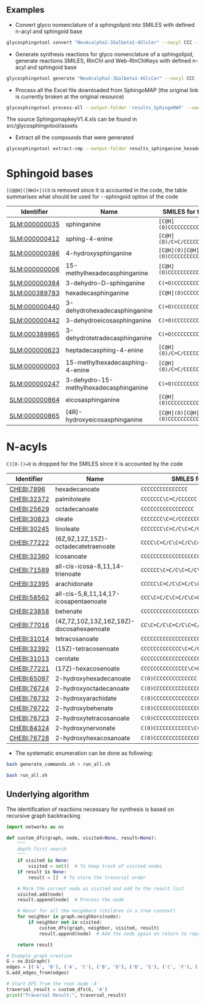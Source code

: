 
## Examples

* Convert glyco nomenclature of a sphingolipid into SMILES with defined n-acyl and sphingoid base

```bash
glycosphingotool convert "NeuAcalpha2-3Galbeta1-4GlcCer" --nacyl CCC --sphingoid "[C@H](O)/C=C/CC"
```
* Generate synthesis reactions for glyco nomenclature of a sphingolipid, generate reactions SMILES, RInChI and Web-RInChIKeys with defined n-acyl and sphingoid base

```bash
glycosphingotool generate "NeuAcalpha2-3Galbeta1-4GlcCer" --nacyl CCC --sphingoid "[C@H](O)/C=C/CC" --output-folder "results_NeuAcalpha2-3Galbeta1-4GlcCer"
```

* Process all the Excel file downloaded from SphingoMAP (the original link is currently broken at the original resource)

```bash
glycosphingotool process-all --output-folder 'results_SphingoMAP' --nacyl CCC --sphingoid "[C@H](O)/C=C/CCCCCC"
```

The source SphingomapkeyV1.4.xls can be found in src/glycosphingotool/assets

* Extract all the compounds that were generated
```bash
glycosphingotool extract-cmp --output-folder results_sphinganine_hexadecanoate --sphingoid "[C@H](O)CCCCCCCCCCCCCCC"
```

# Sphingoid bases
`[C@@H]([NH3+])CO` is removed since it is accounted in the code, the table summarises what should be used for --sphingoid option of the code

| Identifier                                                                                                           | Name                                   | SMILES for the code           |
|----------------------------------------------------------------------------------------------------------------------|----------------------------------------|-------------------|
| [SLM:000000035](https://www.swisslipids.org/#/entity/SLM:000000035/)                                                 | sphinganine                            | `[C@H](O)CCCCCCCCCCCCCCC`  |
| [SLM:000000412](https://www.swisslipids.org/#/entity/SLM:000000412/)                                                 | sphing-4-enine                         | `[C@H](O)/C=C/CCCCCCCCCCCCC`  |
| [SLM:000000386](https://www.swisslipids.org/#/entity/SLM:000000386/)                                                 | 4-hydroxysphinganine                   | `[C@H](O)[C@H](O)CCCCCCCCCCCCCC`  |
| [SLM:000000006](https://www.swisslipids.org/#/entity/SLM:000000006/)                                                 | 15-methylhexadecasphinganine           | `[C@H](O)CCCCCCCCCCC(C)CC`  |
| [SLM:000000384](https://www.swisslipids.org/#/entity/SLM:000000384/)                                                 | 3-dehydro-D-sphinganine                | `C(=O)CCCCCCCCCCCCCCC`  |
| [SLM:000389783](https://www.swisslipids.org/#/entity/SLM:000389783/)                                                 | hexadecasphinganine                    | `[C@H](O)CCCCCCCCCCCCC`  |
| [SLM:000000440](https://www.swisslipids.org/#/entity/SLM:000000440/)                                                 | 3-dehydrohexadecasphinganine           | `C(=O)CCCCCCCCCCCCC`  |
| [SLM:000000442](https://www.swisslipids.org/#/entity/SLM:000000442/)                                                 | 3-dehydroeicosasphinganine             | `C(=O)CCCCCCCCCCCCCCCCC`  |
| [SLM:000389965](https://www.swisslipids.org/#/entity/SLM:000389965/)                                                 | 3-dehydrotetradecasphinganine          | `C(=O)CCCCCCCCCCC`  |
| [SLM:000000623](https://www.swisslipids.org/#/entity/SLM:000000623/)                                                 | heptadecasphing-4-enine                | `[C@H](O)/C=C/CCCCCCCCCCCC`  |
| [SLM:000000003](https://www.swisslipids.org/#/entity/SLM:000000003/)                                                 | 15-methylhexadecasphing-4-enine        | `[C@H](O)/C=C/CCCCCCCCC(C)CC`  |
| [SLM:000000247](https://www.swisslipids.org/#/entity/SLM:000000247/)                                                 | 3-dehydro-15-methylhexadecasphinganine | `C(=O)CCCCCCCCCCC(C)CC` |
| [SLM:000000864](https://www.swisslipids.org/#/entity/SLM:000000864/)                                                 | eicosasphinganine                      | `[C@H](O)CCCCCCCCCCCCCCCCC`  |
| [SLM:000000865](https://www.swisslipids.org/#/entity/SLM:000000865/)                                                 | (4R)-hydroxyeicosasphinganine          | `[C@H](O)[C@H](O)CCCCCCCCCCCCCCCC`|

# N-acyls
`C([O-])=O` is dropped for the SMILES since it is accounted by the code

| Identifier | Name | SMILES for the code |
|------------|------|---------------------|
| [CHEBI:7896](https://www.ebi.ac.uk/chebi/searchId.do?chebiId=CHEBI:7896) | hexadecanoate | `CCCCCCCCCCCCCCC` |
| [CHEBI:32372](https://www.ebi.ac.uk/chebi/searchId.do?chebiId=CHEBI:32372) | palmitoleate | `CCCCCCC\C=C/CCCCCC` |
| [CHEBI:25629](https://www.ebi.ac.uk/chebi/searchId.do?chebiId=CHEBI:25629) | octadecanoate | `CCCCCCCCCCCCCCCCC` |
| [CHEBI:30823](https://www.ebi.ac.uk/chebi/searchId.do?chebiId=CHEBI:30823) | oleate | `CCCCCCC\C=C/CCCCCCCC` |
| [CHEBI:30245](https://www.ebi.ac.uk/chebi/searchId.do?chebiId=CHEBI:30245) | linoleate | `CCCCCCC\C=C/C\C=C/CCCCC` |
| [CHEBI:77222](https://www.ebi.ac.uk/chebi/searchId.do?chebiId=CHEBI:77222) | (6Z,9Z,12Z,15Z)-octadecatetraenoate | `CCCC\C=C/C\C=C/C\C=C/C\C=C/CC` |
| [CHEBI:32360](https://www.ebi.ac.uk/chebi/searchId.do?chebiId=CHEBI:32360) | icosanoate | `CCCCCCCCCCCCCCCCCCC` |
| [CHEBI:71589](https://www.ebi.ac.uk/chebi/searchId.do?chebiId=CHEBI:71589) | all-cis-icosa-8,11,14-trienoate | `CCCCCC\C=C/C\C=C/C\C=C/CCCCC` |
| [CHEBI:32395](https://www.ebi.ac.uk/chebi/searchId.do?chebiId=CHEBI:32395) | arachidonate | `CCCCC\C=C/C\C=C/C\C=C/C\C=C/CCC` |
| [CHEBI:58562](https://www.ebi.ac.uk/chebi/searchId.do?chebiId=CHEBI:58562) | all-cis-5,8,11,14,17-icosapentaenoate | `CCC\C=C/C\C=C/C\C=C/C\C=C/C\C=C/CC` |
| [CHEBI:23858](https://www.ebi.ac.uk/chebi/searchId.do?chebiId=CHEBI:23858) | behenate | `CCCCCCCCCCCCCCCCCCCC` |
| [CHEBI:77016](https://www.ebi.ac.uk/chebi/searchId.do?chebiId=CHEBI:77016) | (4Z,7Z,10Z,13Z,16Z,19Z)-docosahexaenoate | `CC\C=C/C\C=C/C\C=C/C\C=C/C\C=C/C\C=C/CC` |
| [CHEBI:31014](https://www.ebi.ac.uk/chebi/searchId.do?chebiId=CHEBI:31014) | tetracosanoate | `CCCCCCCCCCCCCCCCCCCCCCC` |
| [CHEBI:32392](https://www.ebi.ac.uk/chebi/searchId.do?chebiId=CHEBI:32392) | (15Z)-tetracosenoate | `CCCCCCCCCCCCC\C=C/CCCCCCCC` |
| [CHEBI:31013](https://www.ebi.ac.uk/chebi/searchId.do?chebiId=CHEBI:31013) | cerotate | `CCCCCCCCCCCCCCCCCCCCCCCCC` |
| [CHEBI:77221](https://www.ebi.ac.uk/chebi/searchId.do?chebiId=CHEBI:77221) | (17Z)-hexacosenoate | `CCCCCCCCCCCCCCC\C=C/CCCCCCCC` |
| [CHEBI:65097](https://www.ebi.ac.uk/chebi/searchId.do?chebiId=CHEBI:65097) | 2-hydroxyhexadecanoate | `C(O)CCCCCCCCCCCCCC` |
| [CHEBI:76724](https://www.ebi.ac.uk/chebi/searchId.do?chebiId=CHEBI:76724) | 2-hydroxyoctadecanoate | `C(O)CCCCCCCCCCCCCCCC` |
| [CHEBI:76732](https://www.ebi.ac.uk/chebi/searchId.do?chebiId=CHEBI:76732) | 2-hydroxyarachidate | `C(O)CCCCCCCCCCCCCCCCCC` |
| [CHEBI:76722](https://www.ebi.ac.uk/chebi/searchId.do?chebiId=CHEBI:76722) | 2-hydroxybehenate | `C(O)CCCCCCCCCCCCCCCCCCCC` |
| [CHEBI:76723](https://www.ebi.ac.uk/chebi/searchId.do?chebiId=CHEBI:76723) | 2-hydroxytetracosanoate | `C(O)CCCCCCCCCCCCCCCCCCCCCC` |
| [CHEBI:84324](https://www.ebi.ac.uk/chebi/searchId.do?chebiId=CHEBI:84324) | 2-hydroxynervonate | `C(O)CCCCCCCCCCCC\C=C/CCCCCCCC` |
| [CHEBI:76728](https://www.ebi.ac.uk/chebi/searchId.do?chebiId=CHEBI:76728) | 2-hydroxyhexacosanoate | `C(O)CCCCCCCCCCCCCCCCCCCCCCCC` |
* The systematic enumeration can be done as following:
```bash
bash generate_commands.sh > run_all.sh
```
```bash
bash run_all.sh
```
## Underlying algorithm

The identification of reactions necessary for synthesis is based on recursive graph backtracking

```python
import networkx as nx

def custom_dfs(graph, node, visited=None, result=None):
    """
    depth first search
    """
    if visited is None:
        visited = set()  # To keep track of visited nodes
    if result is None:
        result = []  # To store the traversal order

    # Mark the current node as visited and add to the result list
    visited.add(node)
    result.append(node)  # Process the node

    # Recur for all the neighbors (children in a tree context)
    for neighbor in graph.neighbors(node):
        if neighbor not in visited:
            custom_dfs(graph, neighbor, visited, result)
            result.append(node)  # Add the node again on return to represent backtracking

    return result

# Example graph creation
G = nx.DiGraph()
edges = [('A', 'B'), ('A', 'C'), ('B', 'D'), ('B', 'E'), ('C', 'F'), ('C', 'G')]
G.add_edges_from(edges)

# Start DFS from the root node 'A'
traversal_result = custom_dfs(G, 'A')
print("Traversal Result:", traversal_result)
```
